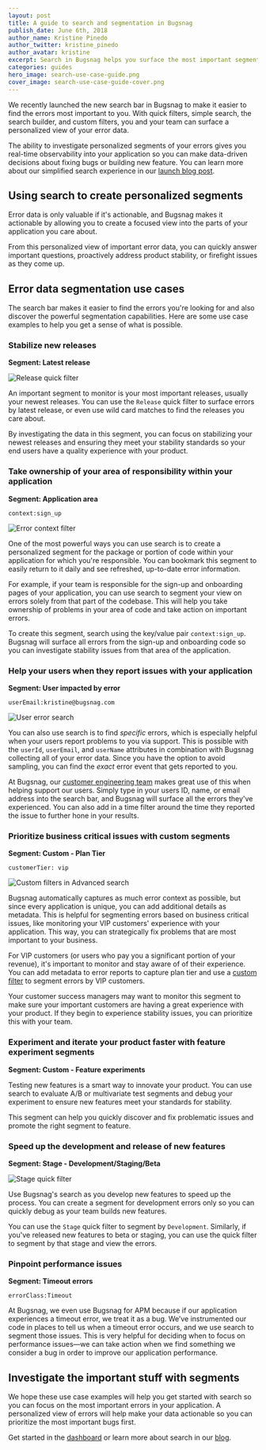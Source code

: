 ```yaml
---
layout: post
title: A guide to search and segmentation in Bugsnag
publish_date: June 6th, 2018
author_name: Kristine Pinedo
author_twitter: kristine_pinedo
author_avatar: kristine
excerpt: Search in Bugsnag helps you surface the most important segments of your data. With a focused view of your errors, you can effectively prioritize errors and ensure the stability of your product.
categories: guides
hero_image: search-use-case-guide.png
cover_image: search-use-case-guide-cover.png
---
```


We recently launched the new search bar in Bugsnag to make it easier to find the errors most important to you. With quick filters, simple search, the search builder, and custom filters, you and your team can surface a personalized view of your error data.

The ability to investigate personalized segments of your errors gives you real-time observability into your application so you can make data-driven decisions about fixing bugs or building new feature. You can learn more about our simplified search experience in our [launch blog post](https://blog.bugsnag.com/error-search-in-bugsnag/).

## Using search to create personalized segments

Error data is only valuable if it's actionable, and Bugsnag makes it actionable by allowing you to create a focused view into the parts of your application you care about.

From this personalized view of important error data, you can quickly answer important questions, proactively address product stability, or firefight issues as they come up.

## Error data segmentation use cases

The search bar makes it easier to find the errors you're looking for and also discover the powerful segmentation capabilities. Here are some use case examples to help you get a sense of what is possible.

### Stabilize new releases

**Segment: Latest release**

![Release quick filter](/img/posts/release-quick-filter.png)

An important segment to monitor is your most important releases, usually your newest releases. You can use the `Release` quick filter to surface errors by latest release, or even use wild card matches to find the releases you care about.

By investigating the data in this segment, you can focus on stabilizing your newest releases and ensuring they meet your stability standards so your end users have a quality experience with your product.

### Take ownership of your area of responsibility within your application

**Segment: Application area**

`context:sign_up`

![Error context filter](/img/posts/error-context-filter.png)

One of the most powerful ways you can use search is to create a personalized segment for the package or portion of code within your application for which you're responsible. You can bookmark this segment to easily return to it daily and see refreshed, up-to-date error information.

For example, if your team is responsible for the sign-up and onboarding pages of your application, you can use search to segment your view on errors solely from that part of the codebase. This will help you take ownership of problems in your area of code and take action on important errors.

To create this segment, search using the key/value pair `context:sign_up`. Bugsnag will surface all errors from the sign-up and onboarding code so you can investigate stability issues from that area of the application.   

### Help your users when they report issues with your application

**Segment: User impacted by error**

`userEmail:kristine@bugsnag.com`

![User error search](/img/posts/search-error-by-user.png)

You can also use search is to find *specific* errors, which is especially helpful when your users report problems to you via support. This is possible with the `userId`, `userEmail`, and `userName` attributes in combination with Bugsnag collecting all of your error data. Since you have the option to avoid sampling, you can find the *exact* error event that gets reported to you.

At Bugsnag, our [customer engineering team](https://blog.bugsnag.com/customer-success-with-bugsnag/) makes great use of this when helping support our users. Simply type in your users ID, name, or email address into the search bar, and Bugsnag will surface all the errors they've experienced. You can also add in a time filter around the time they reported the issue to further hone in your results.

### Prioritize business critical issues with custom segments

**Segment: Custom - Plan Tier**

`customerTier: vip`

![Custom filters in Advanced search](/img/posts/advanced-search-custom-filters.png)

Bugsnag automatically captures as much error context as possible, but since every application is unique, you can add additional details as metadata. This is helpful for segmenting errors based on business critical issues, like monitoring your VIP customers' experience with your application. This way, you can strategically fix problems that are most important to your business.

For VIP customers (or users who pay you a significant portion of your revenue), it's important to monitor and stay aware of of their experience. You can add metadata to error reports to capture plan tier and use a [custom filter](https://docs.bugsnag.com/product/custom-filters/) to segment errors by VIP customers.  

Your customer success managers may want to monitor this segment to make sure your important customers are having a great experience with your product. If they begin to experience stability issues, you can prioritize this with your team.

### Experiment and iterate your product faster with feature experiment segments

**Segment: Custom - Feature experiments**

Testing new features is a smart way to innovate your product. You can use search to evaluate A/B or multivariate test segments and debug your experiment to ensure new features meet your standards for stability.

This segment can help you quickly discover and fix problematic issues and promote the right segment to feature.

### Speed up the development and release of new features

**Segment: Stage - Development/Staging/Beta**

![Stage quick filter](/img/posts/stage-quick-filter.png)

Use Bugsnag's search as you develop new features to speed up the process. You can create a segment for development errors only so you can quickly debug as your team builds new features.

You can use the `Stage` quick filter to segment by `Development`. Similarly, if you've released new features to beta or staging, you can use the quick filter to segment by that stage and view the errors.

### Pinpoint performance issues

**Segment: Timeout errors**

`errorClass:Timeout`

At Bugsnag, we even use Bugsnag for APM because if our application experiences a timeout error, we treat it as a bug. We’ve instrumented our code in places to tell us when a timeout error occurs, and we use search to segment those issues. This is very helpful for deciding when to focus on performance issues—we can take action when we find something we consider a bug in order to improve our application performance.

## Investigate the important stuff with segments

We hope these use case examples will help you get started with search so you can focus on the most important errors in your application. A personalized view of errors will help make your data actionable so you can prioritize the most important bugs first.  

Get started in the [dashboard](https://app.bugsnag.com/) or learn more about search in our [blog](https://blog.bugsnag.com/error-search-in-bugsnag/).
